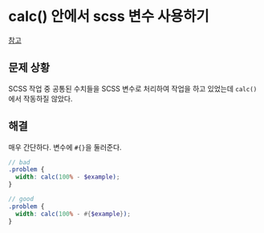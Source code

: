 # calc() 안에서 scss 변수 사용하기

[참고](https://stackoverflow.com/questions/17982111/sass-variable-in-css-calc-function)

## 문제 상황

SCSS 작업 중 공통된 수치들을 SCSS 변수로 처리하여 작업을 하고 있었는데 `calc()` 에서 작동하질 않았다.

## 해결

매우 간단하다. 변수에 `#{}`을 둘러준다.

```scss
// bad
.problem {
  width: calc(100% - $example);
}

// good
.problem {
  width: calc(100% - #{$example});
}
```

